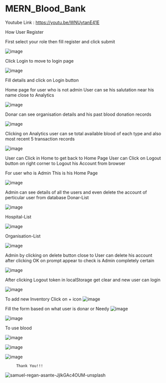# MERN_Blood_Bank

Youtube Link : https://youtu.be/WNUytanE41E


How User Register

First select your role then fill register and click submit

![image](https://github.com/ganesh9dyv/MERN_Blood_Bank/assets/116238331/ac7b26c9-4524-430d-af9a-6e6ff9cb9ca8)


Click Login to move to login page 

![image](https://github.com/ganesh9dyv/MERN_Blood_Bank/assets/116238331/d607d2d8-5e58-41c9-b085-124fa134447a)

Fill details and click on Login button



Home page for user who is not admin
User can se his salutation near his name close to Analytics

![image](https://github.com/ganesh9dyv/MERN_Blood_Bank/assets/116238331/8f3eaf5c-f72e-47f2-b2f3-9626f42b5f06)



Donar can see organisation details and his past blood donation records

![image](https://github.com/ganesh9dyv/MERN_Blood_Bank/assets/116238331/9a827f1d-e38b-4b7b-b46f-ae5c23a159d3)



Clicking on Analytics user can se total available blood of each type and also most recent 5 transaction records

![image](https://github.com/ganesh9dyv/MERN_Blood_Bank/assets/116238331/1757f0a3-46b0-42e9-bab6-e23b07dd2b17)


User can Click in Home to get back to Home Page 
User can Click on Logout button on right corner to Logout his Account from browser


For user who is Admin This is his Home Page

![image](https://github.com/ganesh9dyv/MERN_Blood_Bank/assets/116238331/0a03e9f7-bea8-46a7-b9db-e6703bd16fb0)


Admin can see details of all the users and even delete the account of perticular user from database
Donar-List

![image](https://github.com/ganesh9dyv/MERN_Blood_Bank/assets/116238331/2377aa33-ba46-46b3-a0d0-4c2d06c0d27b)



Hospital-List

![image](https://github.com/ganesh9dyv/MERN_Blood_Bank/assets/116238331/22aa61ac-3b01-475c-81f7-00bf0f1afd85)


Organisation-List

![image](https://github.com/ganesh9dyv/MERN_Blood_Bank/assets/116238331/ca8a47f3-4902-48cb-98e7-7c51ffa66817)


Admin by clicking on delete button close to User can delete his account after clicking OK on prompt appear to check is Admin completely certain

![image](https://github.com/ganesh9dyv/MERN_Blood_Bank/assets/116238331/c99eda3a-4a08-4c90-845e-e2195c11547f)



After clicking Logout token in localStorage get clear and new user can login

![image](https://github.com/ganesh9dyv/MERN_Blood_Bank/assets/116238331/337d5b75-2026-478c-a4d7-40ac50701d72)



To add new Inventory
Click on + icon 
![image](https://github.com/ganesh9dyv/MERN_Blood_Bank/assets/116238331/d84fbc03-5e03-4c54-8be7-057d6dcd2869)

Fill the form based on what user is donar or Needy
![image](https://github.com/ganesh9dyv/MERN_Blood_Bank/assets/116238331/394536da-87f2-4594-b247-1132ad1004cb)

![image](https://github.com/ganesh9dyv/MERN_Blood_Bank/assets/116238331/98f4d2d0-9d37-4156-bb23-d43215cd38fc)

To use blood

![image](https://github.com/ganesh9dyv/MERN_Blood_Bank/assets/116238331/7538c6f4-b6d2-43a8-8495-444a885331ee)

![image](https://github.com/ganesh9dyv/MERN_Blood_Bank/assets/116238331/ce6f2a9b-4fa2-4737-83fd-f9f7db6f2cb9)

![image](https://github.com/ganesh9dyv/MERN_Blood_Bank/assets/116238331/f9f36286-e9a1-475d-a262-2c94752a4945)


         Thank You!!!
![samuel-regan-asante-JjlkGAc4OUM-unsplash](https://github.com/ganesh9dyv/MERN_Blood_Bank/assets/116238331/28c8d776-180d-47d0-9106-52044a886309)







